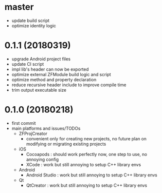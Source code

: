 # master

* update build script
* optimize identity logic

# 0.1.1 (20180319)

* upgrade Android project files
* update CI script
* impl lib's header can now be exported
* optimize external ZFModule build logic and script
* optimize method and property declaration
* reduce recursive header include to improve compile time
* trim output executable size

# 0.1.0 (20180218)

* first commit
* main platforms and issues/TODOs
    * ZFProjCreator
        * convenient only for creating new projects,
          no future plan on modifying or migrating existing projects
    * iOS
        * Cocoapods : should work perfectly now, one step to use, no annoying config
        * XCode : work but still annoying to setup C++ library envs
    * Android
        * Android Studio : work but still annoying to setup C++ library envs
    * Qt
        * QtCreator : work but still annoying to setup C++ library envs

